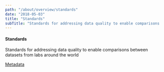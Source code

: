 ```yaml
---
path: "/about/overview/standards"
date: "2018-05-03"
title: "Standards"
subTitle: "Standards for addressing data quality to enable comparisons between datasets from labs around the world"
---
```


#### Standards

Standards for addressing data quality to enable comparisons between datasets from labs around the world

[Metadata](/learn/metadata-dictionary/metadata-dictionary)
